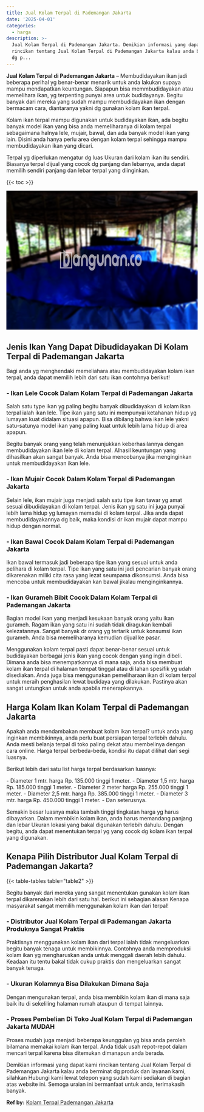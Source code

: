 ```yaml
---
title: Jual Kolam Terpal di Pademangan Jakarta
date: '2025-04-01'
categories:
  - harga
description: >-
  Jual Kolam Terpal di Pademangan Jakarta. Demikian informasi yang dapat kami
  rincikan tentang Jual Kolam Terpal di Pademangan Jakarta kalau anda berminat
  dg p...
---
```


**Jual Kolam Terpal di Pademangan Jakarta** – Membudidayakan ikan jadi beberapa perihal yg benar-benar menarik untuk anda lakukan supaya mampu mendapatkan keuntungan. Siapapun bisa memmbudidayakan atau memelihara ikan, yg terpenting punyai area untuk budidayanya. Begitu banyak dari mereka yang sudah mampu membudidayakan ikan dengan bermacam cara, diantaranya yakni dg gunakan kolam ikan terpal.

Kolam ikan terpal mampu digunakan untuk budidayakan ikan, ada begitu banyak model ikan yang bisa anda memeliharanya di kolam terpal sebagaimana halnya lele, mujair, bawal, dan ada banyak model ikan yang lain. Disini anda hanya perlu area dengan kolam terpal sehingga mampu membudidayakan ikan yang dicari.

Terpal yg diperlukan mengatur dg luas Ukuran dari kolam ikan itu sendiri. Biasanya terpal dijual yang cocok dg panjang dan lebarnya, anda dapat memilih sendiri panjang dan lebar terpal yang diinginkan.

{{< toc >}}

![Jual Kolam Terpal di Pademangan Jakarta](/images/jual-kolam-terpal-62.png)

## Jenis Ikan Yang Dapat Dibudidayakan Di Kolam Terpal di Pademangan Jakarta

Bagi anda yg menghendaki memeliahara atau membudidayakan kolam ikan terpal, anda dapat memilih lebih dari satu ikan contohnya berikut!

### \- Ikan Lele Cocok Dalam Kolam Terpal di Pademangan Jakarta

Salah satu type ikan yg paling begitu banyak dibudidayakan di kolam ikan terpal ialah ikan lele. Tipe ikan yang satu ini mempunyai ketahanan hidup yg lumayan kuat didalam situasi apapun. Bisa dibilang bahwa ikan lele yakni satu-satunya model ikan yang paling kuat untuk lebih lama hidup di area apapun.

Begitu banyak orang yang telah menunjukkan keberhasilannya dengan membudidayakan ikan lele di kolam terpal. Alhasil keuntungan yang dihasilkan akan sangat banyak. Anda bisa mencobanya jika menginginkan untuk membudidayakan ikan lele.

### \- Ikan Mujair Cocok Dalam Kolam Terpal di Pademangan Jakarta

Selain lele, ikan mujair juga menjadi salah satu tipe ikan tawar yg amat sesuai dibudidayakan di kolam terpal. Jenis ikan yg satu ini juga punyai lebih lama hidup yg lumayan memadai di kolam terpal. Jika anda dapat membudidayakannya dg baik, maka kondisi dr ikan mujair dapat mampu hidup dengan normal.

### \- Ikan Bawal Cocok Dalam Kolam Terpal di Pademangan Jakarta

Ikan bawal termasuk jadi beberapa tipe ikan yang sesuai untuk anda pelihara di kolam terpal. Tipe ikan yang satu ini jadi pencarian banyak orang dikarenakan miliki cita rasa yang lezat seumpama dikonsumsi. Anda bisa mencoba untuk membudidayakan kan bawal jikalau menginginkannya.

### \- Ikan Gurameh Bibit Cocok Dalam Kolam Terpal di Pademangan Jakarta

Bagian model ikan yang menjadi kesukaan banyak orang yaitu ikan gurameh. Ragam ikan yang satu ini sudah tidak diragukan kembali kelezatannya. Sangat banyak dr orang yg tertarik untuk konsumsi ikan gurameh. Anda bisa memeliharanya kemudian dijual ke pasar.

Menggunakan kolam terpal pasti dapat benar-benar sesuai untuk budidayakan berbagai jenis ikan yang cocok dengan yang ingin dibeli. Dimana anda bisa menempatkannya di mana saja, anda bisa membuat kolam ikan terpal di halaman tempat tinggal atau di lahan spesifik yg udah disediakan. Anda juga bisa menggunakan pemeliharaan ikan di kolam terpal untuk meraih penghasilan lewat budidaya yang dilakukan. Pastinya akan sangat untungkan untuk anda apabila menerapkannya.

## Harga Kolam Ikan Kolam Terpal di Pademangan Jakarta

Apakah anda mendambakan membuat kolam ikan terpal? untuk anda yang inginkan membikinnya, anda perlu buat persiapan terpal terlebih dahulu. Anda mesti belanja terpal di toko paling dekat atau membelinya dengan cara online. Harga terpal berbeda-beda, kondisi itu dapat dilihat dari segi luasnya.

Berikut lebih dari satu list harga terpal berdasarkan luasnya:

\- Diameter 1 mtr. harga Rp. 135.000 tinggi 1 meter. - Diameter 1,5 mtr. harga Rp. 185.000 tinggi 1 meter. - Diameter 2 meter harga Rp. 255.000 tinggi 1 meter. - Diameter 2,5 mtr. harga Rp. 385.000 tinggi 1 meter. - Diameter 3 mtr. harga Rp. 450.000 tinggi 1 meter. - Dan seterusnya.

Semakin besar luasnya maka tambah tinggi tingkatan harga yg harus dibayarkan. Dalam membikin kolam ikan, anda harus memandang panjang dan lebar Ukuran lokasi yang bakal digunakan terlebih dahulu. Dengan begitu, anda dapat menentukan terpal yg yang cocok dg kolam ikan terpal yang digunakan.

## Kenapa Pilih Distributor Jual Kolam Terpal di Pademangan Jakarta?

{{< table-tables table="table2" >}}

Begitu banyak dari mereka yang sangat menentukan gunakan kolam ikan terpal dikarenakan lebih dari satu hal. berikut ini sebagian alasan Kenapa masyarakat sangat memilih menggunakan kolam ikan dari terpal!

### \- Distributor Jual Kolam Terpal di Pademangan Jakarta Produknya Sangat Praktis

Praktisnya menggunakan kolam ikan dari terpal ialah tidak mengeluarkan begitu banyak tenaga untuk membikinnya. Contohnya anda memproduksi kolam ikan yg mengharuskan anda untuk menggali daerah lebih dahulu. Keadaan itu tentu bakal tidak cukup praktis dan mengeluarkan sangat banyak tenaga.

### \- Ukuran Kolamnya Bisa Dilakukan Dimana Saja

Dengan mengunakan terpal, anda bisa membikin kolam ikan di mana saja baik itu di sekeliling halaman rumah ataupun di tempat lainnya.

### \- Proses Pembelian Di Toko Jual Kolam Terpal di Pademangan Jakarta MUDAH

Proses mudah juga menjadi beberapa keunggulan yg bisa anda peroleh bilamana memakai kolam ikan terpal. Anda tidak usah repot-repot dalam mencari terpal karena bisa ditemukan dimanapun anda berada.

Demikian informasi yang dapat kami rincikan tentang Jual Kolam Terpal di Pademangan Jakarta kalau anda berminat dg produk dan layanan kami, silahkan Hubungi kami lewat telepon yang sudah kami sediakan di bagian atas website ini. Semoga uraian ini bermanfaat untuk anda, terimakasih banyak.

**Ref by:** [Kolam Terpal Pademangan Jakarta](https://id.wikipedia.org/wiki/Kolam)
